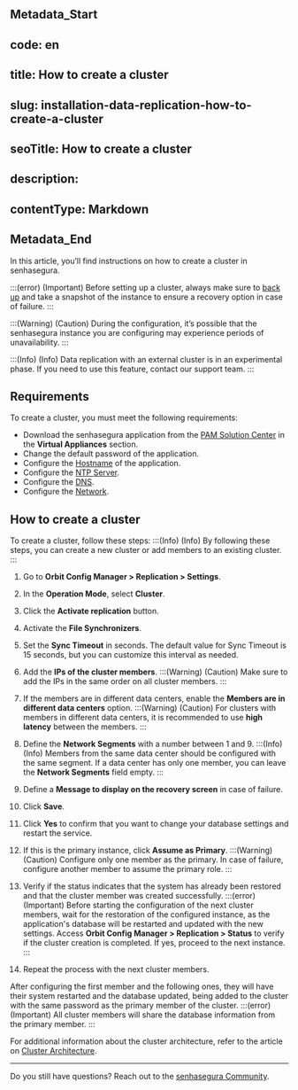 ## Metadata_Start 
## code: en
## title: How to create a cluster 
## slug: installation-data-replication-how-to-create-a-cluster 
## seoTitle: How to create a cluster 
## description:  
## contentType: Markdown 
## Metadata_End
In this article, you’ll find instructions on how to create a cluster in senhasegura.


:::(error) (Important)
Before setting up a cluster, always make sure to [back up](/v3-32/docs/installation-backup-overview) and take a snapshot of the instance to ensure a recovery option in case of failure.
:::

:::(Warning) (Caution)
During the configuration, it’s possible that the senhasegura instance you are configuring may experience periods of unavailability.
:::

:::(Info) (Info)
Data replication with an external cluster is in an experimental phase. If you need to use this feature, contact our support team.
:::

## Requirements

To create a cluster, you must  meet the following requirements:

* Download the senhasegura application from the [PAM Solution Center](https://suporte.senhasegura.com.br/en/support/login) in the **Virtual Appliances** section.
* Change the default password of the application.
* Configure the [Hostname](/v3-32/docs/installation-how-to-set-up-the-network-and-change-the-hostname) of the application.
* Configure the [NTP Server](/v3-32/docs/orbit-config-manager-ntp-servers).
* Configure the [DNS](/v3-32/docs/orbit-config-manager-dns-settings).
* Configure the [Network](/v3-32/docs/orbit-config-manager-configuring-network-interfaces).

## How to create a cluster
To create a cluster, follow these steps: 
:::(Info) (Info)
By following these steps, you can create a new cluster or add members to an existing cluster.
:::

1.  Go to **Orbit Config Manager > Replication > Settings**.
2.  In the **Operation Mode**, select **Cluster**.
3.  Click the **Activate replication** button.
4. Activate the **File Synchronizers**.
5. Set the **Sync Timeout** in seconds. The default value for Sync Timeout is 15 seconds, but you can customize this interval as needed.
6. Add the **IPs of the cluster members**.
:::(Warning) (Caution)
  Make sure to add the IPs in the same order on all cluster members.
 :::
7. If the members are in different data centers, enable the **Members are in different data centers** option.
:::(Warning) (Caution)
For clusters with members in different data centers, it is recommended to use **high latency** between the members.
::: 
8. Define the **Network Segments** with a number between 1 and 9.
:::(Info) (Info)
Members from the same data center should be configured with the same segment. If a data center has only one member, you can leave the **Network Segments** field empty.
:::
 
9. Define a **Message to display on the recovery screen** in case of failure.
10. Click **Save**.
11. Click **Yes** to confirm that you want to change your database settings and restart the service.
12. If this is the primary instance, click **Assume as Primary**.
:::(Warning) (Caution)
Configure only one member as the primary. In case of failure, configure another member to assume the primary role.
:::

13. Verify if the status indicates that the system has already been restored and that the cluster member was created successfully.
:::(error) (Important)
Before starting the configuration of the next cluster members, wait for the restoration of the configured instance, as the application's database will be restarted and updated with the new settings. Access **Orbit Config Manager > Replication > Status** to verify if the cluster creation is completed. If yes, proceed to the next instance.
 :::

14. Repeat the process with the next cluster members.

After configuring the first member and the following ones, they will have their system restarted and the database updated, being added to the cluster with the same password as the primary member of the cluster.
:::(error) (Important)
All cluster members will share the database information from the primary member.
:::

For additional information about the cluster architecture, refer to the article on [Cluster Architecture](/v3-32/docs/installation-architecture-high-availability-and-disaster-recovery).

* * *
Do you still have questions? Reach out to the [senhasegura Community](https://community.senhasegura.io/).